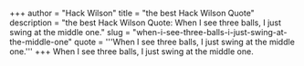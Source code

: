 +++
author = "Hack Wilson"
title = "the best Hack Wilson Quote"
description = "the best Hack Wilson Quote: When I see three balls, I just swing at the middle one."
slug = "when-i-see-three-balls-i-just-swing-at-the-middle-one"
quote = '''When I see three balls, I just swing at the middle one.'''
+++
When I see three balls, I just swing at the middle one.
